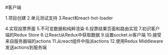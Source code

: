 #客户端

1.项目创建
2.单元测试支持
3.React和react-hot-loader

4.实现投票界面
5.不可变数据和纯粹渲染
6.投票结果页面和路由实现
7.初识客户端的Redux Store
8.让React从Redux中获取数据
9.设置socket.io客户端
10.接受来自服务器端的actions
11.从react组件中指派actions
12.使用Redux Middleware发送actions到服务端